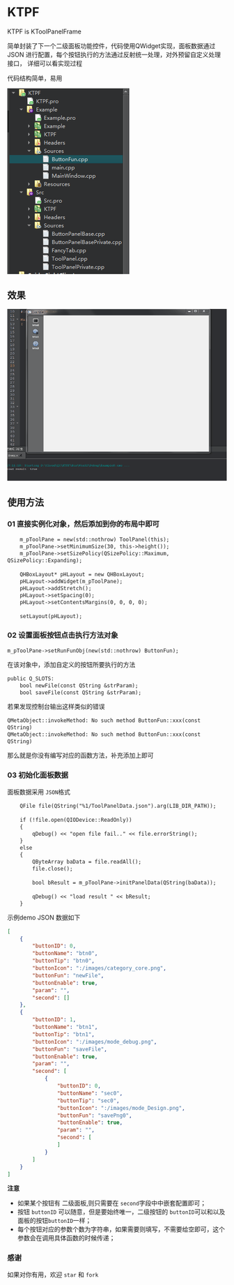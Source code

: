# KTPF
KTPF is KToolPanelFrame

简单封装了下一个二级面板功能控件，代码使用QWidget实现，面板数据通过JSON 进行配置，每个按钮执行的方法通过反射统一处理，对外预留自定义处理接口，
详细可以看实现过程

代码结构简单，易用

![](/screen/project.png)

## 效果

![](/screen/Panel_Example.gif)



## 使用方法

### 01 直接实例化对象，然后添加到你的布局中即可

```
    m_pToolPane = new(std::nothrow) ToolPanel(this);
    m_pToolPane->setMinimumSize(30, this->height());
    m_pToolPane->setSizePolicy(QSizePolicy::Maximum, QSizePolicy::Expanding);

    QHBoxLayout* pHLayout = new QHBoxLayout;
    pHLayout->addWidget(m_pToolPane);
    pHLayout->addStretch();
    pHLayout->setSpacing(0);
    pHLayout->setContentsMargins(0, 0, 0, 0);

    setLayout(pHLayout);
```

### 02 设置面板按钮点击执行方法对象

```
m_pToolPane->setRunFunObj(new(std::nothrow) ButtonFun);
```

在该对象中，添加自定义的按钮所要执行的方法

```
public Q_SLOTS:
    bool newFile(const QString &strParam);
    bool saveFile(const QString &strParam);
```

若果发现控制台输出这样类似的错误

```
QMetaObject::invokeMethod: No such method ButtonFun::xxx(const QString)
QMetaObject::invokeMethod: No such method ButtonFun::xxx(const QString)
```

那么就是你没有编写对应的函数方法，补充添加上即可

### 03 初始化面板数据

面板数据采用 `JSON`格式

```
    QFile file(QString("%1/ToolPanelData.json").arg(LIB_DIR_PATH));

    if (!file.open(QIODevice::ReadOnly))
    {
        qDebug() << "open file fail.." << file.errorString();
    }
    else
    {
        QByteArray baData = file.readAll();
        file.close();

        bool bResult = m_pToolPane->initPanelData(QString(baData));

        qDebug() << "load result " << bResult;
    }
```

示例demo JSON 数据如下

``` JSON
[
    {
        "buttonID": 0,
        "buttonName": "btn0",
        "buttonTip": "btn0",
		"buttonIcon": ":/images/category_core.png",
        "buttonFun": "newFile",
		"buttonEnable": true,
        "param": "",
        "second": []
    },
    {
        "buttonID": 1,
        "buttonName": "btn1",
        "buttonTip": "btn1",
		"buttonIcon": ":/images/mode_debug.png",
        "buttonFun": "saveFile",
		"buttonEnable": true,
        "param": "",
        "second": [
            {
                "buttonID": 0,
                "buttonName": "sec0",
                "buttonTip": "sec0",
				"buttonIcon": ":/images/mode_Design.png",
                "buttonFun": "savePng0",
				"buttonEnable": true,
                "param": "",
                "second": [
                ]
            }
        ]
    }
]
```

**注意**

- 如果某个按钮有 二级面板,则只需要在 `second`字段中中嵌套配置即可；
- 按钮 `buttonID` 可以随意，但是要始终唯一，二级按钮的 `buttonID`可以和以及面板的按钮`buttonID`一样；
- 每个按钮对应的参数个数为字符串，如果需要则填写，不需要给空即可，这个参数会在调用具体函数的时候传递；


### 感谢

如果对你有用，欢迎 `star` 和 `fork`


